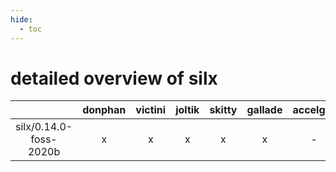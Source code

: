 ```yaml
---
hide:
  - toc
---
```


detailed overview of silx
=========================

| |donphan|victini|joltik|skitty|gallade|accelgor|swalot|doduo|
| :---: | :---: | :---: | :---: | :---: | :---: | :---: | :---: | :---: |
|silx/0.14.0-foss-2020b|x|x|x|x|x|-|x|x|
